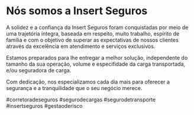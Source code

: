 # Nós somos a Insert Seguros

A solidez e a confiança da Insert Seguros foram conquistadas por meio de uma trajetória íntegra, baseada em respeito, muito trabalho, espírito de família e com o objetivo de superar as expectativas de nossos clientes através da excelência em atendimento e serviços exclusivos.

Estamos preparados para lhe entregar a melhor solução, independente do tamanho da sua operação, volume e especifidade da carga transportada, e/ou seguradora de carga.

Com dedicação, nos especializamos cada dia mais para oferecer a segurança e a tranquilidade que o seu negócio merece.

#corretoradeseguros #segurodecargas #segurodetransporte #insertseguros #gestaoderisco 
